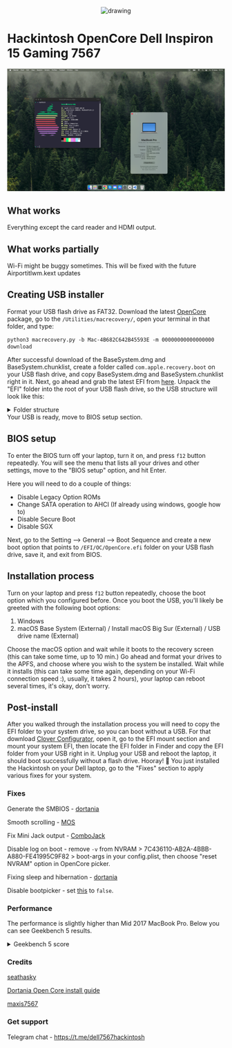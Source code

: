 <p align="center">
	<img src="https://dortania.github.io/OpenCore-Install-Guide/homepage.png" alt="drawing" width="100"/>
</p>

<h1>Hackintosh OpenCore Dell Inspiron 15 Gaming 7567</h1>

![](img/screenshot.png)

## What works

Everything except the card reader and HDMI output.

## What works partially

Wi-Fi might be buggy sometimes. This will be fixed with the future Airportitlwm.kext updates


## Creating USB installer
Format your USB flash drive as FAT32. Download the latest [OpenCore](https://github.com/acidanthera/OpenCorePkg/releases) package, go to the ```/Utilities/macrecovery/```, open your terminal in that folder, and type:

```
python3 macrecovery.py -b Mac-4B682C642B45593E -m 00000000000000000 download

```

After successful download of the BaseSystem.dmg and BaseSystem.chunklist, create a folder called ```com.apple.recovery.boot``` on your USB flash drive, and copy BaseSystem.dmg and BaseSystem.chunklist right in it. Next, go ahead and grab the latest EFI from [here](https://github.com/mishailovic/Hackintosh-Dell-7567-OpenCore_Monterey/releases). Unpack the "EFI" folder into the root of your USB flash drive, so the USB structure will look like this:
<details>
  <summary>Folder structure</summary>

![](img/folder.png)  
  
</details>
Your USB is ready, move to BIOS setup section.

## BIOS setup

To enter the BIOS turn off your laptop, turn it on, and press ```f12``` button repeatedly. You will see the menu that lists all your drives and other settings, move to the "BIOS setup" option, and hit Enter.

Here you will need to do a couple of things:
* Disable Legacy Option ROMs
* Change SATA operation to AHCI (If already using windows, google how to)
* Disable Secure Boot
* Disable SGX 

Next, go to the Setting --> General --> Boot Sequence and create a new boot option that points to ```/EFI/OC/OpenCore.efi``` folder on your USB flash drive, save it, and exit from BIOS.

## Installation process
Turn on your laptop and press ```f12``` button repeatedly, choose the boot option which you configured before. Once you boot the USB, you'll likely be greeted with the following boot options:

1. Windows
2. macOS Base System (External) / Install macOS Big Sur (External) / USB drive name (External)

Choose the macOS option and wait while it boots to the recovery screen (this can take some time, up to 10 min.) Go ahead and format your drives to the APFS, and choose where you wish to the system be installed. Wait while it installs (this can take some time again, depending on your Wi-Fi connection speed :), usually, it takes 2 hours), your laptop can reboot several times, it's okay, don't worry.

## Post-install

After you walked through the installation process you will need to copy the EFI folder to your system drive, so you can boot without a USB. For that download [Clover Configurator](https://mackie100projects.altervista.org/download-clover-configurator/), open it, go to the EFI mount section and mount your system EFI, then locate the EFI folder in Finder and copy the EFI folder from your USB right in it. Unplug your USB and reboot the laptop, it should boot successfully without a flash drive. Hooray! 🥳 You just installed the Hackintosh on your Dell laptop, go to the "Fixes" section to apply various fixes for your system.


### Fixes

Generate the SMBIOS - [dortania](https://dortania.github.io/OpenCore-Post-Install/universal/iservices.html#using-gensmbios)

Smooth scrolling - [MOS](https://mos.caldis.me/)

Fix Mini Jack output - [ComboJack](https://github.com/hackintosh-stuff/ComboJack/tree/master/ComboJack_Installer)

Disable log on boot - remove ```-v``` from NVRAM > 7C436110-AB2A-4BBB-A880-FE41995C9F82 > boot-args in your config.plist, then choose "reset NVRAM" option in OpenCore picker.

Fixing sleep and hibernation - [dortania](https://dortania.github.io/OpenCore-Post-Install/universal/sleep.html)

Disable bootpicker - set [this](https://github.com/mishailovic/Hackintosh-Dell-7567-OpenCore_Monterey/blob/3e1d116de17fd61da77ec0ed8df108957a862700/EFI/OC/config.plist#L856) to ```false```.


### Performance

The performance is slightly higher than Mid 2017 MacBook Pro. Below you can see Geekbench 5 results.

<details>
  <summary>Geekbench 5 score</summary>

![](img/bench1.png) 
![](img/bench2.png) 
  
</details>


### Credits

[seathasky](https://github.com/seathasky/Dell-Inspiron-7567-OC)

[Dortania Open Core install guide](https://dortania.github.io/OpenCore-Install-Guide/)

[maxis7567](https://github.com/maxis7567/Hackintosh-Dell-7567-OpenCore_Big-Sur)


### Get support

Telegram chat - https://t.me/dell7567hackintosh


